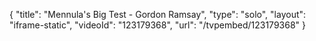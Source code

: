 {
    "title": "Mennula's Big Test - Gordon Ramsay",
    "type": "solo",
    "layout": "iframe-static",
    "videoId": "123179368",
    "url": "\/tvpembed\/123179368"
}